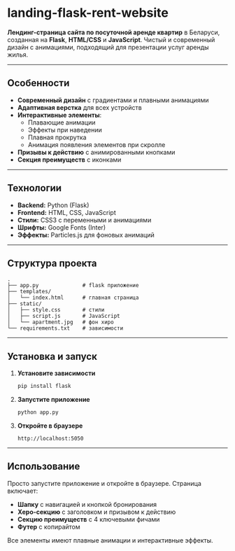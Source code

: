 # landing-flask-rent-website
**Лендинг-страница сайта по посуточной аренде квартир** в Беларуси, созданная на **Flask**, **HTML/CSS** и **JavaScript**. Чистый и современный дизайн с анимациями, подходящий для презентации услуг аренды жилья.

---

## Особенности

* **Современный дизайн** с градиентами и плавными анимациями
* **Адаптивная верстка** для всех устройств
* **Интерактивные элементы**:
  * Плавающие анимации
  * Эффекты при наведении
  * Плавная прокрутка
  * Анимация появления элементов при скролле
* **Призывы к действию** с анимированными кнопками
* **Секция преимуществ** с иконками

---

## Технологии

* **Backend:** Python (Flask)
* **Frontend:** HTML, CSS, JavaScript
* **Стили:** CSS3 с переменными и анимациями
* **Шрифты:** Google Fonts (Inter)
* **Эффекты:** Particles.js для фоновых анимаций

---

## Структура проекта

```
.
├── app.py              # flask приложение
├── templates/
│   └── index.html      # главная страница
├── static/
│   ├── style.css       # стили
│   ├── script.js       # JavaScript
│   └── apartment.jpg   # фон хиро 
└── requirements.txt    # зависимости
```

---

## Установка и запуск

1. **Установите зависимости**
   ```bash
   pip install flask
   ```

2. **Запустите приложение**
   ```bash
   python app.py
   ```

3. **Откройте в браузере**
   ```
   http://localhost:5050
   ```

---

## Использование

Просто запустите приложение и откройте в браузере. Страница включает:

* **Шапку** с навигацией и кнопкой бронирования
* **Херо-секцию** с заголовком и призывом к действию
* **Секцию преимуществ** с 4 ключевыми фичами
* **Футер** с копирайтом

Все элементы имеют плавные анимации и интерактивные эффекты.
